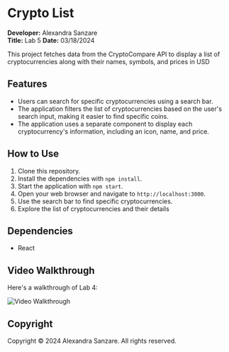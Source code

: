 # Crypto List

**Developer:** Alexandra Sanzare  
**Title:** Lab 5 
**Date:** 03/18/2024

This project fetches data from the CryptoCompare API to display a list of cryptocurrencies along with their names, symbols, and prices in USD

## Features

- Users can search for specific cryptocurrencies using a search bar.
- The application filters the list of cryptocurrencies based on the user's search input, making it easier to find specific coins.
- The application uses a separate component to display each cryptocurrency's information, including an icon, name, and price.



## How to Use

1. Clone this repository.
2. Install the dependencies with `npm install`.
3. Start the application with `npm start`.
4. Open your web browser and navigate to `http://localhost:3000`.
5. Use the search bar to find specific cryptocurrencies.
6. Explore the list of cryptocurrencies and their details
## Dependencies

- React

## Video Walkthrough

Here's a walkthrough of Lab 4:

<img src='https://github.com/COP4808-Spring2024-Full-Stack-Webdev/lab5-madebylexi/blob/main/crypto%20list%20recording.gif' title='Video Walkthrough' width='' alt='Video Walkthrough' />


## Copyright

Copyright © 2024 Alexandra Sanzare. All rights reserved.




